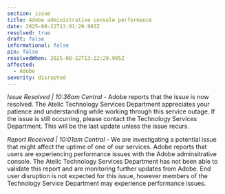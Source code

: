 ```yaml
---
section: issue
title: Adobe administrative console performance
date: 2025-08-22T13:01:29.993Z
resolved: true
draft: false
informational: false
pin: false
resolvedWhen: 2025-08-22T13:22:29.995Z
affected:
  - Adobe
severity: disrupted
---
```

*Issue Resolved | 10:36am Central* - Adobe reports that the issue is now resolved. The Atelic Technology Services Department appreciates your patience and understanding while working through this service outage. If the issue is still occurring, please contact the Technology Services Department. This will be the last update unless the issue recurs.

*Report Received | 10:01am Central* - We are investigating a potential issue that might affect the uptime of one of our services. Adobe reports that users are experiencing performance issues with the Adobe adminsitrative console. The Atelic Technology Services Department has not been able to validate this report and are monitoring further updates from Adobe. End user disruption is not expected for this issue, however members of the Technology Service Department may experience performance issues.